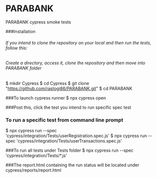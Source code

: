 # PARABANK
PARABANK cypress smoke tests

###Installation
###### If you intend to clone the repository on your local and then run the tests, follow this:
###### Create a directory, access it, clone the repository and then move into PARABANK folder
$ mkdir Cypress 
$ cd Cypress
$ git clone "https://github.com/rastogi86/PARABANK.git"
$ cd PARABANK

###To launch cypress runner
$ npx cypress open

###Post this, click the test you intend to run specific spec test 

### To run a specific test from command line prompt
$ npx cypress run --spec 'cypress/integration/Tests/userRegistration.spec.js'
$ npx cypress run --spec 'cypress/integration/Tests/userTransactions.spec.js'
 

###To run all tests under Tests folder 
$ npx cypress run --spec 'cypress/integration/Tests/*.js'


###The report.html containing the run status will be located under cypress/reports/report.html

